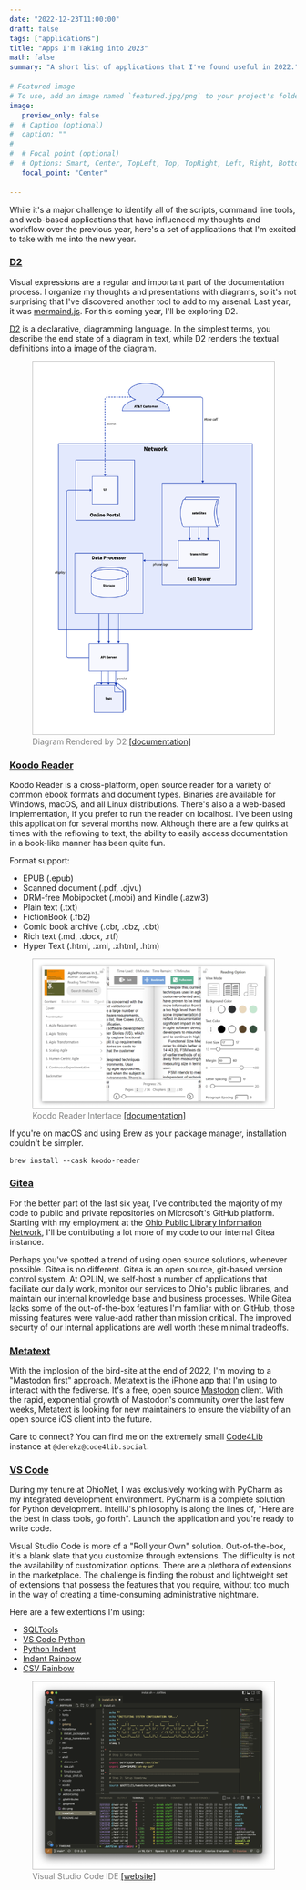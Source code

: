 ```yaml
---
date: "2022-12-23T11:00:00"
draft: false
tags: ["applications"]
title: "Apps I'm Taking into 2023"
math: false
summary: "A short list of applications that I've found useful in 2022."

# Featured image
# To use, add an image named `featured.jpg/png` to your project's folder.
image:
   preview_only: false
#  # Caption (optional)
#  caption: ""
#
#  # Focal point (optional)
#  # Options: Smart, Center, TopLeft, Top, TopRight, Left, Right, BottomLeft, #Bottom, BottomRight
   focal_point: "Center"

---
```

While it's a major challenge to identify all of the scripts, command line tools, and web-based applications that have influenced my thoughts and workflow over the previous year,
here's a set of applications that I'm excited to take with me into the new year.

### [D2](https://d2lang.com/tour/intro/)

Visual expressions are a regular and important part of the documentation process. I organize my thoughts and presentations with diagrams, so it's not surprising that I've discovered another tool to add to my arsenal. Last year, it was [mermaind.js](https://mermaid.js.org/). For this coming year, I'll be exploring D2.

[D2](https://d2lang.com/tour/intro/) is a declarative, diagramming language. In the simplest terms, you describe the end state of a diagram in text, while D2 renders the textual definitions into a image of the diagram.

<figure>
  <img style="border: 1px solid #bfbfbf;" src="d2-diagram.png">
  <figcaption style="color:grey;">Diagram Rendered by D2 <a href="https://d2lang.com/tour/install">[documentation]</a></figcaption>
</figure>

### [Koodo Reader](https://github.com/troyeguo/koodo-reader)

Koodo Reader is a cross-platform, open source reader for a variety of common ebook formats and document types. Binaries are available for Windows, macOS, and all Linux distributions. There's also a a web-based implementation, if you prefer to run the reader on localhost. I've been using this application for several months now. Although there are a few quirks at times with the reflowing to text, the ability to easily access documentation in a book-like manner has been quite fun.

Format support:
* EPUB (.epub)
* Scanned document (.pdf, .djvu)
* DRM-free Mobipocket (.mobi) and Kindle (.azw3)
* Plain text (.txt)
* FictionBook (.fb2)
* Comic book archive (.cbr, .cbz, .cbt)
* Rich text (.md, .docx, .rtf)
* Hyper Text (.html, .xml, .xhtml, .htm)

<figure>
  <img style="border: 1px solid #bfbfbf;" src="koodo-reader.png">
  <figcaption style="color:grey;">Koodo Reader Interface <a href="https://koodo.960960.xyz/en">[documentation]</a></figcaption>
</figure>

If you're on macOS and using Brew as your package manager, installation couldn't be simpler.

```
brew install --cask koodo-reader
```

### [Gitea](https://gitea.io/en-us/)

For the better part of the last six year, I've contributed the majority of my code to public and private repositories on Microsoft's GitHub platform. Starting with my employment at the [Ohio Public Library Information Network](https://www.oplin.ohio.gov/), I'll be contributing a lot more of my code to our internal Gitea instance.

Perhaps you've spotted a trend of using open source solutions, whenever possible. Gitea is no different. Gitea is an open source, git-based version control system. At OPLIN, we self-host a number of applications that faciliate our daily work, monitor our services to Ohio's public libraries, and maintain our internal knowledge base and business processes. While Gitea lacks some of the out-of-the-box features I'm familiar with on GitHub, those missing features were value-add rather than mission critical. The improved securty of our internal applications are well worth these minimal tradeoffs.

### [Metatext](https://github.com/metabolist/metatext)

With the implosion of the bird-site at the end of 2022, I'm moving to a "Mastodon first" approach. Metatext is the iPhone app that I'm using to interact with the fediverse. It's a free, open source [Mastodon](https://joinmastodon.org/) client. With the rapid, exponential growth of Mastodon's community over the last few weeks, Metatext is looking for new maintainers to ensure the viability of an open source iOS client into the future.

Care to connect? You can find me on the extremely small [Code4Lib](https://code4lib.org/about/) instance at `@derekz@code4lib.social`. 

### [VS Code](https://code.visualstudio.com/)

During my tenure at OhioNet, I was exclusively working with PyCharm as my integrated development environment. PyCharm is a complete solution for Python development. IntelliJ's philosophy is along the lines of, "Here are the best in class tools, go forth". Launch the application and you're ready to write code.

Visual Studio Code is more of a "Roll your Own" solution. Out-of-the-box, it's a blank slate that you customize through extensions. The difficulty is not the availability of customization options. There are a plethora of extensions in the marketplace. The challenge is finding the robust and lightweight set of extensions that possess the features that you require, without too much in the way of creating a time-consuming administrative nightmare.

Here are a few extentions I'm using:
* [SQLTools](https://vscode-sqltools.mteixeira.dev/en/home/)
* [VS Code Python](https://github.com/Microsoft/vscode-python)
* [Python Indent](https://github.com/kbrose/vsc-python-indent)
* [Indent Rainbow](https://github.com/oderwat/vscode-indent-rainbow#indent-rainbow)
* [CSV Rainbow](https://github.com/mechatroner/vscode_rainbow_csv)

<figure>
  <img style="border: 1px solid #bfbfbf;" src="vscode.png">
  <figcaption style="color:grey;">Visual Studio Code IDE <a href="https://code.visualstudio.com/">[website]</a></figcaption>
</figure>
